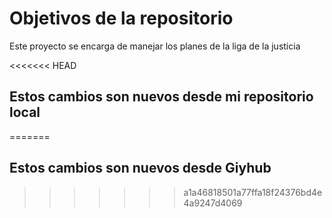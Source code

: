 # Objetivos de la repositorio

Este proyecto se encarga de manejar los planes de la liga de la justicia


<<<<<<< HEAD
## Estos cambios son nuevos desde mi repositorio local
=======
## Estos cambios son nuevos desde Giyhub
>>>>>>> a1a46818501a77ffa18f24376bd4e4a9247d4069
